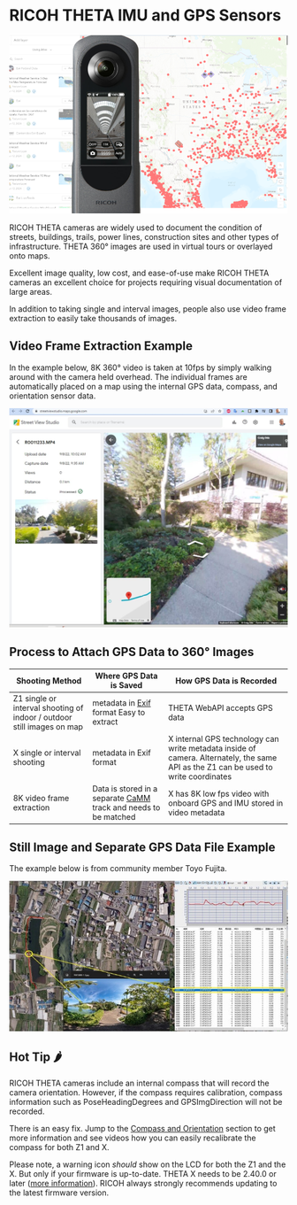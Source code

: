 # RICOH THETA IMU and GPS Sensors

![banner](images/home/banner.png)

RICOH THETA cameras are widely used to document the condition
of streets,  buildings, trails, power lines, construction
sites and other types of infrastructure. THETA 360° images
are used in virtual tours or overlayed onto maps.

Excellent image quality, low cost, and ease-of-use make RICOH
THETA cameras an excellent choice for projects requiring
visual documentation of large areas.  

In addition to taking single and interval images, people also
use video frame extraction to easily take thousands of images.

## Video Frame Extraction Example

In the example below, 8K 360° video is taken at 10fps by simply walking
around with the camera held overhead. The individual frames
are automatically placed on a map using the internal GPS data,
compass, and orientation sensor data.

![streetview](images/home/streetview.jpeg)

## Process to Attach GPS Data to 360° Images

| Shooting Method | Where GPS Data is Saved | How GPS Data is Recorded |
| -------- | ----------- | --------- |
| Z1  single or interval shooting of indoor / outdoor still images on map | metadata in [Exif](https://en.wikipedia.org/wiki/Exif) format  Easy to extract | THETA WebAPI accepts GPS data |
| X single or interval shooting | metadata in Exif format | X internal GPS technology can write metadata inside of camera.  Alternately, the same API as the Z1 can be used to write coordinates |
| 8K video frame extraction | Data is stored in a separate [CaMM](https://developers.google.com/streetview/publish/camm-spec) track and needs to be matched | X has 8K low fps video with onboard GPS and IMU stored in video metadata |

## Still Image and Separate GPS Data File Example

The example below is from community member Toyo Fujita.

![GPS data file](images/home/gps_data.jpeg)

## Hot Tip 🌶️

RICOH THETA cameras include an internal compass that will record the camera orientation. However, if the compass requires calibration, compass information such as PoseHeadingDegrees and GPSImgDirection will not be recorded.

There is an easy fix. Jump to the [Compass and Orientation](compass_orientation.md) section to get more information and see videos how you can easily recalibrate the compass for both Z1 and X.

Please note, a warning icon _should_ show on the LCD for both the Z1 and the X. But only if your firmware is up-to-date. THETA X needs to be 2.40.0 or later ([more information](https://community.theta360.guide/t/theta-x-firmware-updated-to-2-40-0-new-compass-error-icon-and-tips-for-how-to-calibrate-compass-handheld-hdr/9468)). RICOH always strongly recommends updating to the latest firmware version.
